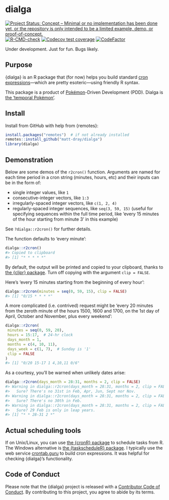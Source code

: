 
<!-- README.md is generated from README.Rmd. Please edit that file -->

# dialga

<!-- badges: start -->

[![Project Status: Concept – Minimal or no implementation has been done
yet, or the repository is only intended to be a limited example, demo,
or
proof-of-concept.](https://www.repostatus.org/badges/latest/concept.svg)](https://www.repostatus.org/#concept)
[![R-CMD-check](https://github.com/matt-dray/dialga/workflows/R-CMD-check/badge.svg)](https://github.com/matt-dray/dialga/actions)
[![Codecov test
coverage](https://codecov.io/gh/matt-dray/dialga/branch/main/graph/badge.svg)](https://codecov.io/gh/matt-dray/dialga?branch=main)
[![CodeFactor](https://www.codefactor.io/repository/github/matt-dray/dialga/badge)](https://www.codefactor.io/repository/github/matt-dray/dialga)
<!-- badges: end -->

Under development. Just for fun. Bugs likely.

## Purpose

{dialga} is an R package that (for now) helps you build standard [cron
expressions](https://en.wikipedia.org/wiki/Cron#CRON_expression)—which
are pretty esoteric—using friendly R syntax.

This package is a product of
[Pokémon](https://www.pokemon.com/uk/)-Driven Development (PDD). Dialga
is [the ‘temporal
Pokémon’](https://bulbapedia.bulbagarden.net/wiki/Dialga_(Pok%C3%A9mon)).

## Install

Install from GitHub with help from {remotes}:

``` r
install.packages("remotes")  # if not already installed
remotes::install_github("matt-dray/dialga")
library(dialga)
```

## Demonstration

Below are some demos of the `r2cron()` function. Arguments are named for
each time period in a cron string (minutes, hours, etc) and their inputs
can be in the form of:

-   single integer values, like `1`
-   consecutive-integer vectors, like `1:3`
-   irregularly-spaced integer vectors, like `c(1, 2, 4)`
-   regularly-spaced integer sequences, like `seq(3, 59, 15)` (useful
    for specifying sequences within the full time period, like ‘every 15
    minutes of the hour starting from minute 3’ in this example)

See `?dialga::r2cron()` for further details.

The function defaults to ‘every minute’:

``` r
dialga::r2cron()
#> Copied to clipboard
#> [1] "* * * * *"
```

By default, the output will be printed and copied to your clipboard,
thanks to [the {clipr} package](https://github.com/mdlincoln/clipr).
Turn off copying with the argument `clip = FALSE`.

Here’s ‘every 15 minutes starting from the beginning of every hour’:

``` r
dialga::r2cron(minutes = seq(0, 59, 15), clip = FALSE)
#> [1] "0/15 * * * *"
```

A more complicated (i.e. contrived) request might be ‘every 20 minutes
from the zeroth minute of the hours 1500, 1600 and 1700, on the 1st day
of April, October and November, plus every weekend’:

``` r
dialga::r2cron(
 minutes = seq(0, 59, 20),
 hours = 15:17,  # 24-hr clock
 days_month = 1,
 months = c(4, 10, 11),
 days_week = c(1, 7),  # Sunday is '1'
 clip = FALSE
)
#> [1] "0/20 15-17 1 4,10,11 0/6"
```

As a courtesy, you’ll be warned when unlikely dates arise:

``` r
dialga::r2cron(days_month = 28:31, months = 2, clip = FALSE)
#> Warning in dialga::r2cron(days_month = 28:31, months = 2, clip = FALSE): 
#>   Sure? There's no 31st in Feb, Apr, Jun, Sept nor Nov.
#> Warning in dialga::r2cron(days_month = 28:31, months = 2, clip = FALSE): 
#>   Sure? There's no 30th in Feb.
#> Warning in dialga::r2cron(days_month = 28:31, months = 2, clip = FALSE): 
#>   Sure? 29 Feb is only in leap years.
#> [1] "* * 28-31 2 *"
```

## Actual scheduling tools

If on Unix/Linux, you can use [the {cronR}
package](https://github.com/bnosac/cronR) to schedule tasks from R. The
Windows alternative is [the {taskscheduleR}
package](https://github.com/bnosac/taskscheduleR). I typically use the
web service [crontab.guru](https://crontab.guru) to build cron
expressions. It was helpful for checking {dialga}’s functionality.

## Code of Conduct

Please note that the {dialga} project is released with a [Contributor
Code of
Conduct](https://contributor-covenant.org/version/2/0/CODE_OF_CONDUCT.html).
By contributing to this project, you agree to abide by its terms.
